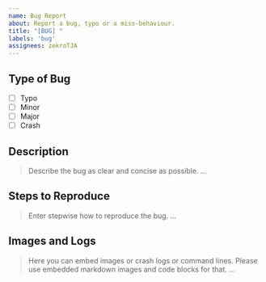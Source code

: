 ```yaml
---
name: Bug Report
about: Report a bug, typo or a miss-behaviour.
title: "[BUG] "
labels: 'bug'
assignees: zekroTJA
---
```


## Type of Bug

- [ ] Typo
- [ ] Minor
- [ ] Major
- [ ] Crash

## Description
> Describe the bug as clear and concise as possible.
...

## Steps to Reproduce
> Enter stepwise how to reproduce the bug.
...

## Images and Logs
> Here you can embed images or crash logs or command lines.
> Please use embedded markdown images and code blocks for that.
...